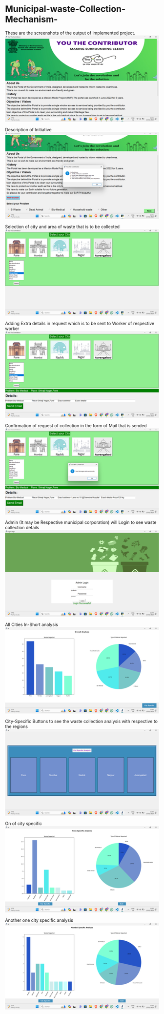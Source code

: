 # Municipal-waste-Collection-Mechanism-

These are the screenshots of the output of implemented project.
![Home Page](<./Output/image%20(1).png>)

Description of Initiative
![Description and waste type selection](<./Output/image (2).png>)

Selection of city and area of waste that is to be collected
![City and Area](<./Output/image (3).png>)

Adding Extra details in request which is to be sent to Worker of respective worker
![Extra details](<./Output/image (4).png>)

Confirmation of request of collection in the form of Mail that is sended
![Description](<./Output/image (5).png>)

Admin (It may be Respective municipal corporation) will Login to see waste collection details
![Admin Login](<./Output/image (6).png>)

All Cities In-Short analysis
![Cities waste collection Analysis](<./Output/image (7).png>)

City-Specific Buttons to see the waste collection analysis with respective to the regions
![City Specific Cities Option](<./Output/image (8).png>)

On of city specific
![City Specific](<./Output/image (9).png>)

Another one city specific analysis
![City Specific](<./Output/image (10).png>)
